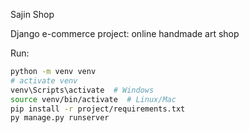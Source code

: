 Sajin Shop

Django e-commerce project: online handmade art shop

Run:
  ```sh
  python -m venv venv
# activate venv
venv\Scripts\activate  # Windows
source venv/bin/activate  # Linux/Mac
pip install -r project/requirements.txt
py manage.py runserver
  ```
